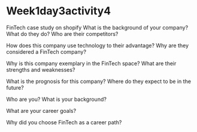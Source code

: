 # Week1day3activity4
FinTech case study on shopify
What is the background of your company? What do they do? Who are their competitors?


How does this company use technology to their advantage? Why are they considered a FinTech company?


Why is this company exemplary in the FinTech space? What are their strengths and weaknesses?


What is the prognosis for this company? Where do they expect to be in the future?

Who are you? What is your background?


What are your career goals?


Why did you choose FinTech as a career path?


